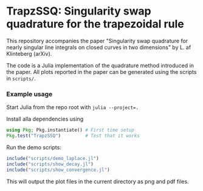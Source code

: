 # TrapzSSQ: Singularity swap quadrature for the trapezoidal rule

This repository accompanies the paper "Singularity swap quadrature for nearly singular line integrals on closed curves in two dimensions" by L. af Klinteberg (arXiv).

The code is a Julia implementation of the quadrature method introduced in the paper. All plots reported in the paper can be generated using the scripts in `scripts/`.

### Example usage

Start Julia from the repo root with `julia --project=.`

Install alla dependencies using
```julia
using Pkg; Pkg.instantiate() # First time setup
Pkg.test("TrapzSSQ")         # Test that it works
```

Run the demo scripts:
```julia
include("scripts/demo_laplace.jl")
include("scripts/show_decay.jl")
include("scripts/show_convergence.jl")
```
This will output the plot files in the current directory as png and pdf files.
